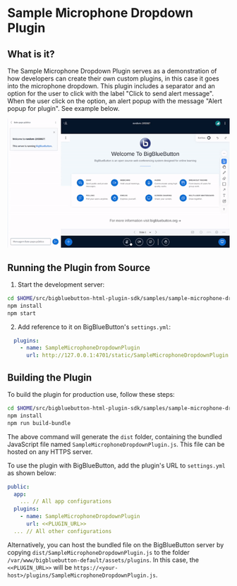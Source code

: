 # Sample Microphone Dropdown Plugin

## What is it?

The Sample Microphone Dropdown Plugin serves as a demonstration of how developers can create their own custom plugins, in this case it goes into the microphone dropdown. This plugin includes a separator and an option for the user to click with the label "Click to send alert message". When the user click on the option, an alert popup with the message "Alert popup for plugin". See example below.

![Gif of plugin demo](./public/assets/plugin.gif)

## Running the Plugin from Source

1. Start the development server:

```bash
cd $HOME/src/bigbluebutton-html-plugin-sdk/samples/sample-microphone-dropdown-plugin
npm install
npm start
```

2. Add reference to it on BigBlueButton's `settings.yml`:

```yaml
  plugins:
    - name: SampleMicrophoneDropdownPlugin
      url: http://127.0.0.1:4701/static/SampleMicrophoneDropdownPlugin.js
```

## Building the Plugin

To build the plugin for production use, follow these steps:

```bash
cd $HOME/src/bigbluebutton-html-plugin-sdk/samples/sample-microphone-dropdown-plugin
npm install
npm run build-bundle
```

The above command will generate the `dist` folder, containing the bundled JavaScript file named `SampleMicrophoneDropdownPlugin.js`. This file can be hosted on any HTTPS server.

To use the plugin with BigBlueButton, add the plugin's URL to `settings.yml` as shown below:

```yaml
public:
  app:
    ... // All app configurations
  plugins:
    - name: SampleMicrophoneDropdownPlugin
      url: <<PLUGIN_URL>>
  ... // All other configurations
```

Alternatively, you can host the bundled file on the BigBlueButton server by copying `dist/SampleMicrophoneDropdownPlugin.js` to the folder `/var/www/bigbluebutton-default/assets/plugins`. In this case, the `<<PLUGIN_URL>>` will be `https://<your-host>/plugins/SampleMicrophoneDropdownPlugin.js`.
